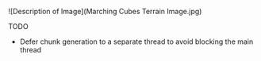 ![Description of Image](Marching Cubes Terrain Image.jpg)


TODO
- Defer chunk generation to a separate thread to avoid blocking the main thread
